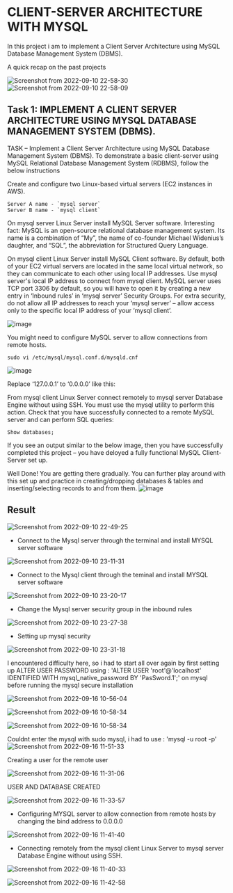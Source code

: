 # CLIENT-SERVER ARCHITECTURE WITH MYSQL

In this project i am to implement a Client Server Architecture using MySQL Database Management System (DBMS).

A quick recap on the past projects

![Screenshot from 2022-09-10 22-58-30](https://user-images.githubusercontent.com/110517150/189503159-e382c330-121f-4a10-80a5-d7d7c8901c62.png)
![Screenshot from 2022-09-10 22-58-09](https://user-images.githubusercontent.com/110517150/189503160-5cdf0d4f-d2e9-4133-baa4-872501e01b83.png)

## Task 1: IMPLEMENT A CLIENT SERVER ARCHITECTURE USING MYSQL DATABASE MANAGEMENT SYSTEM (DBMS).
TASK – Implement a Client Server Architecture using MySQL Database Management System (DBMS).
To demonstrate a basic client-server using MySQL Relational Database Management System (RDBMS), follow the below instructions

Create and configure two Linux-based virtual servers (EC2 instances in AWS).
```
Server A name - `mysql server`
Server B name - `mysql client`
```

On mysql server Linux Server install MySQL Server software.
Interesting fact: MySQL is an open-source relational database management system. Its name is a combination of “My”, the name of co-founder Michael Widenius’s daughter, and “SQL”, the abbreviation for Structured Query Language.

On mysql client Linux Server install MySQL Client software.
By default, both of your EC2 virtual servers are located in the same local virtual network, so they can communicate to each other using local IP addresses. Use mysql server's local IP address to connect from mysql client. MySQL server uses TCP port 3306 by default, so you will have to open it by creating a new entry in ‘Inbound rules’ in ‘mysql server’ Security Groups. For extra security, do not allow all IP addresses to reach your ‘mysql server’ – allow access only to the specific local IP address of your ‘mysql client’.

![image](https://github.com/Lukobet/Darey.io_pbl/assets/110517150/4b98cef1-58f5-4a12-8feb-52be4bdb9bd8)

You might need to configure MySQL server to allow connections from remote hosts.
```
sudo vi /etc/mysql/mysql.conf.d/mysqld.cnf
```
![image](https://github.com/Lukobet/Darey.io_pbl/assets/110517150/1a3dd129-f98a-46c3-9fea-a4e5bb12bb0f)

Replace ‘127.0.0.1’ to ‘0.0.0.0’ like this:



From mysql client Linux Server connect remotely to mysql server Database Engine without using SSH. You must use the mysql utility to perform this action.
Check that you have successfully connected to a remote MySQL server and can perform SQL queries:
```
Show databases;
```

If you see an output similar to the below image, then you have successfully completed this project – you have deloyed a fully functional MySQL Client-Server set up.

Well Done! You are getting there gradually. You can further play around with this set up and practice in creating/dropping databases & tables and inserting/selecting records to and from them.
![image](https://github.com/Lukobet/Darey.io_pbl/assets/110517150/585f64eb-27a5-479e-b41b-0c4e187fc40b)

## Result

![Screenshot from 2022-09-10 22-49-25](https://user-images.githubusercontent.com/110517150/189502969-d098396c-2380-4848-9913-91af72f48c8f.png)

* Connect to the Mysql server through the terminal and install MYSQL server software

![Screenshot from 2022-09-10 23-11-31](https://user-images.githubusercontent.com/110517150/189503517-8e85b9ac-12f4-43da-bcf0-42454b119674.png)

*  Connect to the Mysql client through the teminal and install MYSQL server software
  
 ![Screenshot from 2022-09-10 23-20-17](https://user-images.githubusercontent.com/110517150/189503672-b752c733-18eb-4ba6-90c2-c1d751164829.png)
 
 * Change the Mysql server security group in the inbound rules
 
![Screenshot from 2022-09-10 23-27-38](https://user-images.githubusercontent.com/110517150/189503909-c0f0401d-1a46-4e35-9364-1679a5700496.png)

 * Setting up mysql security
 
 ![Screenshot from 2022-09-10 23-31-18](https://user-images.githubusercontent.com/110517150/189504014-3d65a3ba-939d-4a8a-853a-2c8add3a25a1.png)
 
 I encountered difficulty here, so i had to start all over again by first setting up ALTER USER PASSWORD using :
 'ALTER USER 'root'@'localhost' IDENTIFIED WITH mysql_native_password BY 'PasSword.1';' on mysql before running the mysql secure installation
 
   ![Screenshot from 2022-09-16 10-56-04](https://user-images.githubusercontent.com/110517150/190613577-7b65bdb9-604f-4edd-819b-fd9611ec67f1.png)
   
![Screenshot from 2022-09-16 10-58-34](https://user-images.githubusercontent.com/110517150/190613608-bf2d4d9e-df44-4c27-8ec8-d20b6ef2506e.png)

![Screenshot from 2022-09-16 10-58-34](https://user-images.githubusercontent.com/110517150/190613638-09986e95-15cc-4267-bdcc-793a9a9f29e0.png)

Couldnt enter the mysql with sudo mysql, i had to use : 'mysql -u root -p'
![Screenshot from 2022-09-16 11-51-33](https://user-images.githubusercontent.com/110517150/190623353-61c3cf01-6a62-4ae1-9940-de465c868ab7.png)

Creating a user for the remote user

![Screenshot from 2022-09-16 11-31-06](https://user-images.githubusercontent.com/110517150/190619766-ae081ada-4687-4d18-8901-1f0bb6308bc9.png)

USER AND DATABASE CREATED

 ![Screenshot from 2022-09-16 11-33-57](https://user-images.githubusercontent.com/110517150/190620128-a03d1dc8-da4a-4f9b-844a-5a09f97ab335.png)

 * Configuring MYSQL server to allow connection from remote hosts by changing the bind address to 0.0.0.0

![Screenshot from 2022-09-16 11-41-40](https://user-images.githubusercontent.com/110517150/190621505-311f6ea9-330a-44c3-b6e4-3dc2037f0f5c.png)

 
* Connecting remotely from the mysql client Linux Server to mysql server Database Engine without using SSH. 

![Screenshot from 2022-09-16 11-40-33](https://user-images.githubusercontent.com/110517150/190621308-b9cc89cf-e0cf-43f1-a420-c0363cc6b237.png)

![Screenshot from 2022-09-16 11-42-58](https://user-images.githubusercontent.com/110517150/190621707-30f8d41e-17a8-4460-ad03-b6fa7df03788.png)
 
 
 
 
 

